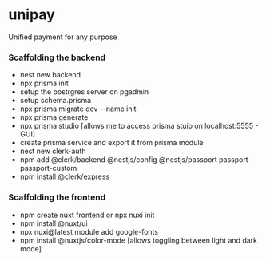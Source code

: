 # unipay
Unified payment for any purpose


### Scaffolding the backend
- nest new backend 
- npx prisma init
- setup the postrgres server on pgadmin
- setup schema.prisma
- npx prisma migrate dev --name init 
- npx prisma generate
- npx prisma studio [allows me to access prisma stuio on localhost:5555 - GUI]
- create prisma service and export it from prisma module
- nest new clerk-auth
- npm add @clerk/backend @nestjs/config @nestjs/passport passport passport-custom
- npm install @clerk/express



### Scaffolding the frontend
- npm create nuxt frontend or npx nuxi init
- npm install @nuxt/ui
- npx nuxi@latest module add google-fonts
- npm install @nuxtjs/color-mode [allows toggling between light and dark mode]
